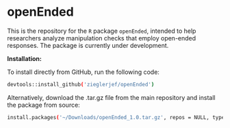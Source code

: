 # openEnded

This is the repository for the ``R`` package ``openEnded``, intended to help researchers analyze manipulation checks that employ open-ended responses. The package is currently under development.

**Installation:**

To install directly from GitHub, run the following code:
```bash
devtools::install_github('zieglerjef/openEnded')
```

Alternatively, download the .tar.gz file from the main repository and install the package from source:

```bash
install.packages('~/Downloads/openEnded_1.0.tar.gz', repos = NULL, type ='source')
```
